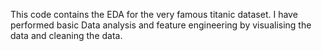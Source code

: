 This code contains the EDA for the very famous titanic dataset. 
I have performed basic Data analysis and feature engineering by visualising the data and cleaning the data.
